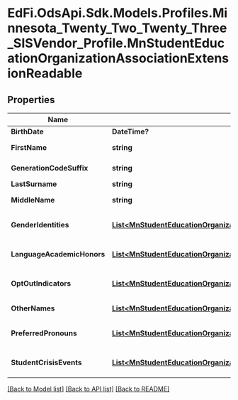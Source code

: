 # EdFi.OdsApi.Sdk.Models.Profiles.Minnesota_Twenty_Two_Twenty_Three_SISVendor_Profile.MnStudentEducationOrganizationAssociationExtensionReadable
## Properties

Name | Type | Description | Notes
------------ | ------------- | ------------- | -------------
**BirthDate** | **DateTime?** | The month, day, and year on which an individual was born. | [optional] 
**FirstName** | **string** | A name given to an individual at birth, baptism, or during another naming ceremony, or through legal change. | [optional] 
**GenerationCodeSuffix** | **string** | An appendage, if any, used to denote an individual&#39;s generation in his family (e.g., Jr., Sr., III). | [optional] 
**LastSurname** | **string** | The name borne in common by members of a family. | [optional] 
**MiddleName** | **string** | A secondary name given to an individual at birth, baptism, or during another naming ceremony. | [optional] 
**GenderIdentities** | [**List&lt;MnStudentEducationOrganizationAssociationGenderIdentityReadable&gt;**](MnStudentEducationOrganizationAssociationGenderIdentityReadable.md) | An unordered collection of studentEducationOrganizationAssociationGenderIdentities. Gender identity. | [optional] 
**LanguageAcademicHonors** | [**List&lt;MnStudentEducationOrganizationAssociationLanguageAcademicHonorReadable&gt;**](MnStudentEducationOrganizationAssociationLanguageAcademicHonorReadable.md) | An unordered collection of studentEducationOrganizationAssociationLanguageAcademicHonors. Academic honors. | [optional] 
**OptOutIndicators** | [**List&lt;MnStudentEducationOrganizationAssociationOptOutIndicatorsReadable&gt;**](MnStudentEducationOrganizationAssociationOptOutIndicatorsReadable.md) | An unordered collection of studentEducationOrganizationAssociationOptOutIndicators. Opt Out Indicators. | [optional] 
**OtherNames** | [**List&lt;MnStudentEducationOrganizationAssociationOtherNameReadable&gt;**](MnStudentEducationOrganizationAssociationOtherNameReadable.md) | An unordered collection of studentEducationOrganizationAssociationOtherNames. Other name. | [optional] 
**PreferredPronouns** | [**List&lt;MnStudentEducationOrganizationAssociationPreferredPronounReadable&gt;**](MnStudentEducationOrganizationAssociationPreferredPronounReadable.md) | An unordered collection of studentEducationOrganizationAssociationPreferredPronouns. Preferred pronoun. | [optional] 
**StudentCrisisEvents** | [**List&lt;MnStudentEducationOrganizationAssociationStudentCrisisEventReadable&gt;**](MnStudentEducationOrganizationAssociationStudentCrisisEventReadable.md) | An unordered collection of studentEducationOrganizationAssociationStudentCrisisEvents. Information on the crisis that has affected a student. | [optional] 

[[Back to Model list]](../README.md#documentation-for-models) [[Back to API list]](../README.md#documentation-for-api-endpoints) [[Back to README]](../README.md)

